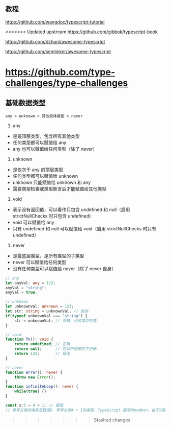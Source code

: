 ## 教程

https://github.com/wangdoc/typescript-tutorial

<<<<<<< Updated upstream
https://github.com/gibbok/typescript-book

https://github.com/dzharii/awesome-typescript

https://github.com/semlinker/awesome-typescript

https://github.com/type-challenges/type-challenges
=======
## 基础数据类型

`any > unknown > 其他具体类型 > never`

1. any

- 是最顶层类型，包含所有其他类型
- 任何类型都可以赋值给 any
- any 也可以赋值给任何类型（除了 never）

1. unknown

- 是仅次于 any 的顶层类型
- 任何类型都可以赋值给 unknown
- unknown 只能赋值给 unknown 和 any
- 需要类型检查或类型断言后才能赋值给其他类型

1. void

- 表示没有返回值，可以看作只包含 undefined 和 null（启用 strictNullChecks 时只包含 undefined）
- void 可以赋值给 any
- 只有 undefined 和 null 可以赋值给 void（启用 strictNullChecks 时只有 undefined）

1. never

- 是最底层类型，是所有类型的子类型
- never 可以赋值给任何类型
- 没有任何类型可以赋值给 never（除了 never 自身）

```typescript
// any
let anyVal: any = 123;
anyVal = "string";
anyVal = true;

// unknown
let unknownVal: unknown = 123;
let str: string = unknownVal; // 错误
if(typeof unknownVal === "string") {
    str = unknownVal; // 正确，经过类型检查
}

// void
function fn(): void {
    return undefined; // 正确
    return null;      // 在非严格模式下正确
    return 123;       // 错误
}

// never
function error(): never {
    throw new Error();
}
function infiniteLoop(): never {
    while(true) {}
}

const x:5 = 4 + 1; // 报错
// 等号左侧的类型是数值5，等号右侧4 + 1的类型，TypeScript 推测为number。由于5是number的子类型，number是5的父类型，父类型不能赋值给子类型
```

>>>>>>> Stashed changes
